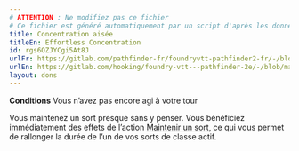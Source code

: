 ```yaml
---
# ATTENTION : Ne modifiez pas ce fichier
# Ce fichier est généré automatiquement par un script d'après les données du module Foundry VTT officiel et de sa traduction
title: Concentration aisée
titleEn: Effortless Concentration
id: rgs6OZJYCgi5At8J
urlFr: https://gitlab.com/pathfinder-fr/foundryvtt-pathfinder2-fr/-/blob/master/data/feats/rgs6OZJYCgi5At8J.htm
urlEn: https://gitlab.com/hooking/foundry-vtt---pathfinder-2e/-/blob/master/packs/data/feats.db/effortless-concentration.json
layout: dons
---
```

**Conditions** Vous n’avez pas encore agi à votre tour

Vous maintenez un sort presque sans y penser. Vous bénéficiez immédiatement des effets de l’action [Maintenir un sort](../actions/maintenir-un-sort.html), ce qui vous permet de rallonger la durée de l’un de vos sorts de classe actif.
